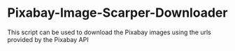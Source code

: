 # Pixabay-Image-Scarper-Downloader
This script can be used to download the Pixabay images using the urls provided by the Pixabay API 
